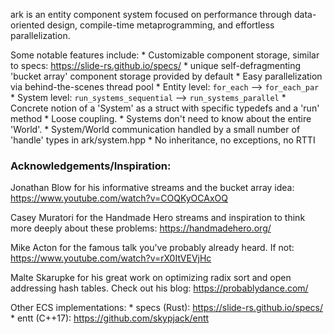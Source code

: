 ark is an entity component system focused on performance through data-oriented design, compile-time metaprogramming, and effortless parallelization.

Some notable features include:
    * Customizable component storage, similar to specs: https://slide-rs.github.io/specs/
        * unique self-defragmenting 'bucket array' component storage provided by default
    * Easy parallelization via behind-the-scenes thread pool 
        * Entity level: ```for_each``` --> ```for_each_par``` 
        * System level: ```run_systems_sequential``` --> ```run_systems_parallel``` 
    * Concrete notion of a 'System' as a struct with specific typedefs and a 'run' method
    * Loose coupling.
        * Systems don't need to know about the entire 'World'.
        * System/World communication handled by a small number of 'handle' types in ark/system.hpp
    * No inheritance, no exceptions, no RTTI

### Acknowledgements/Inspiration:

Jonathan Blow for his informative streams and the bucket array idea: https://www.youtube.com/watch?v=COQKyOCAxOQ

Casey Muratori for the Handmade Hero streams and inspiration to think more deeply about these problems: https://handmadehero.org/

Mike Acton for the famous talk you've probably already heard. If not: https://www.youtube.com/watch?v=rX0ItVEVjHc

Malte Skarupke for his great work on optimizing radix sort and open addressing hash tables. Check out his blog: https://probablydance.com/

Other ECS implementations:
    * specs (Rust): https://slide-rs.github.io/specs/
    * entt (C++17): https://github.com/skypjack/entt
